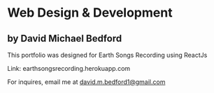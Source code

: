 # Web Design & Development
## by David Michael Bedford
This portfolio was designed for Earth Songs Recording using ReactJs

Link: earthsongsrecording.herokuapp.com

For inquires, email me at david.m.bedford1@gmail.com
